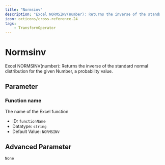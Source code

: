 ```yaml
---
title: "Normsinv"
description: "Excel NORMSINV(number): Returns the inverse of the standard normal distribution for the given Number, a probability value."
icon: octicons/cross-reference-24
tags: 
    - TransformOperator
---
```

# Normsinv
<!-- This file was generated - DO NOT CHANGE IT MANUALLY -->



Excel NORMSINV(number): Returns the inverse of the standard normal distribution for the given Number, a probability value.

## Parameter

### Function name

The name of the Excel function

- ID: `functionName`
- Datatype: `string`
- Default Value: `NORMSINV`





## Advanced Parameter

`None`